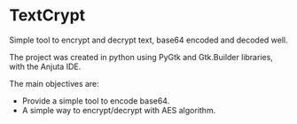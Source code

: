 TextCrypt
=========

Simple tool to encrypt and decrypt text, base64 encoded and decoded well.

The project was created in python using PyGtk and Gtk.Builder libraries, with the Anjuta IDE.

The main objectives are:

* Provide a simple tool to encode base64.
* A simple way to encrypt/decrypt with AES algorithm.